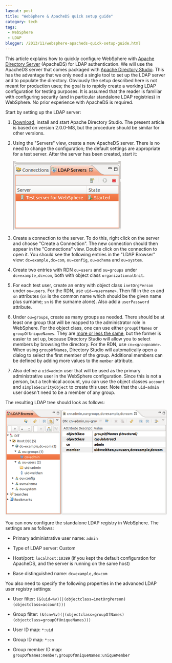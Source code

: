 ```yaml
---
layout: post
title: "WebSphere & ApacheDS quick setup guide"
category: tech
tags:
 - WebSphere
 - LDAP
blogger: /2013/11/websphere-apacheds-quick-setup-guide.html
---
```


This article explains how to quickly configure WebSphere with [Apache Directory Server](http://directory.apache.org/apacheds/)
(ApacheDS) for LDAP authentication. We will use the ApacheDS server that comes packaged with
[Apache Directory Studio](http://directory.apache.org/studio/). This has the advantage that we only need a single tool to set
up the LDAP server and to populate the directory. Obviously the setup described here is not meant for production uses;
the goal is to rapidly create a working LDAP configuration for testing purposes. It is assumed that the reader is familiar
with configuring security (and in particular standalone LDAP registries) in WebSphere. No prior experience with
ApacheDS is required.

Start by setting up the LDAP server:

1.  [Download](http://directory.apache.org/studio/downloads.html), install and start Apache Directory Studio. The present
    article is based on version 2.0.0-M8, but the procedure should be similar for other versions.

1.  Using the "Servers" view, create a new ApacheDS server. There is no need to change the configuration; the default settings
    are appropriate for a test server. After the server has been created, start it:
    
    ![LDAP Servers](/assets/2013-11-16-websphere-apacheds-quick-setup-guide/servers.png)
    
1.  Create a connection to the server. To do this, right click on the server and choose "Create a Connection". The new
    connection should then appear in the "Connections" view. Double click on the connection to open it. You should see the
    following entries in the "LDAP Browser" view: `dc=example,dc=com`, `ou=config`, `ou=schema` and `ou=system`.

1.  Create two entries with RDN `ou=users` and `ou=groups` under `dc=example,dc=com`, both with object class `organizationalUnit`.

1.  For each test user, create an entry with object class `inetOrgPerson` under `ou=users`. For the RDN, use
    `uid=`*`<username>`*. Then fill in the `cn` and `sn` attributes (`cn` is the common name which should be the given name plus
    surname; `sn` is the surname alone). Also add a `userPassword` attribute.

1.  Under `ou=groups`, create as many groups as needed. There should be at least one group that will be mapped to the
    administrator role in WebSphere. For the object class, one can use either `groupOfNames` or `groupOfUniqueNames`. They are
    [more or less the same](http://www.openldap.org/lists/openldap-software/200308/msg00073.html), but the former is easier to
    set up, because Directory Studio will allow you to select members by browsing the directory. For the RDN, use
    `cn=`*`<groupname>`*. When using `groupOfNames`, Directory Studio will automatically open a dialog to select the first member
    of the group. Additional members can be defined by adding more values to the `member` attribute.

1.  Also define a `uid=admin` user that will be used as the primary administrative user in the WebSphere configuration. Since
    this is not a person, but a technical account, you can use the object classes `account` and `simpleSecurityObject` to create
    this user. Note that the `uid=admin` user doesn't need to be a member of any group.

The resulting LDAP tree should look as follows:

![Browser](/assets/2013-11-16-websphere-apacheds-quick-setup-guide/browser.png)

You can now configure the standalone LDAP registry in WebSphere. The settings are as follows:

* Primary administrative user name: `admin`

* Type of LDAP server: Custom

* Host/port: `localhost:10389` (if you kept the default configuration for ApacheDS, and the server is running on the same host)

* Base distinguished name: `dc=example,dc=com`

You also need to specify the following properties in the advanced LDAP user registry settings:

* User filter: `(&(uid=%v)(|(objectclass=inetOrgPerson)(objectclass=account)))`

* Group filter: `(&(cn=%v)(|(objectclass=groupOfNames)(objectclass=groupOfUniqueNames)))`

* User ID map: `*:uid`

* Group ID map: `*:cn`

* Group member ID map: `groupOfNames:member;groupOfUniqueNames:uniqueMember`
